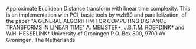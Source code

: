 Approximate Euclidean Distance transform with linear time complexity. This is an implementation with PCl, basic tools by wzh99 and parallelization, of the paper "A GENERAL ALGORITHM FOR COMPUTING DISTANCE TRANSFORMS IN LINEAR TIME" A. MEIJSTER*‚  J.B.T.M.  ROERDINK† and W.H. HESSELINK† University of Groningen P.O. Box 800, 9700 AV Groningen, The Netherlands
